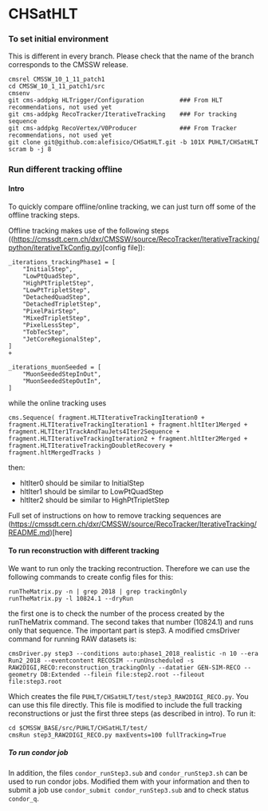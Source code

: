 # CHSatHLT

### To set initial environment

This is different in every branch. Please check that the name of the branch corresponds to the CMSSW release.

```
cmsrel CMSSW_10_1_11_patch1
cd CMSSW_10_1_11_patch1/src
cmsenv
git cms-addpkg HLTrigger/Configuration          ### From HLT recommendations, not used yet
git cms-addpkg RecoTracker/IterativeTracking    ### For tracking sequence
git cms-addpkg RecoVertex/V0Producer            ### From Tracker recommendations, not used yet
git clone git@github.com:alefisico/CHSatHLT.git -b 101X PUHLT/CHSatHLT
scram b -j 8 
```

### Run different tracking offline

#### Intro

To quickly compare offline/online tracking, we can just turn off some of the offline tracking steps. 

Offline tracking makes use of the following steps ((https://cmssdt.cern.ch/dxr/CMSSW/source/RecoTracker/IterativeTracking/python/iterativeTkConfig.py)[config file]):

```
_iterations_trackingPhase1 = [
    "InitialStep",
    "LowPtQuadStep",
    "HighPtTripletStep",
    "LowPtTripletStep",
    "DetachedQuadStep",
    "DetachedTripletStep",
    "PixelPairStep",
    "MixedTripletStep",
    "PixelLessStep",
    "TobTecStep",
    "JetCoreRegionalStep",
]
+

_iterations_muonSeeded = [
    "MuonSeededStepInOut",
    "MuonSeededStepOutIn",
]
```

while the online tracking uses
```
cms.Sequence( fragment.HLTIterativeTrackingIteration0 + fragment.HLTIterativeTrackingIteration1 + fragment.hltIter1Merged + fragment.HLTIter1TrackAndTauJets4Iter2Sequence + fragment.HLTIterativeTrackingIteration2 + fragment.hltIter2Merged + fragment.HLTIterativeTrackingDoubletRecovery + fragment.hltMergedTracks )
```

then:
  * hltIter0 should be similar to InitialStep
  * hltIter1 should be similar to LowPtQuadStep
  * hltIter2 should be similar to HighPtTripletStep

Full set of instructions on how to remove tracking sequences are (https://cmssdt.cern.ch/dxr/CMSSW/source/RecoTracker/IterativeTracking/README.md)[here]

#### To run reconstruction with different tracking

We want to run only the tracking recontruction. Therefore we can use the following commands to create config files for this:

```
runTheMatrix.py -n | grep 2018 | grep trackingOnly
runTheMatrix.py -l 10824.1 --dryRun
```

the first one is to check the number of the process created by the runTheMatrix command. The second takes that number (10824.1) and runs only that sequence. The important part is step3. A modified cmsDriver command for running RAW datasets is:

```
cmsDriver.py step3 --conditions auto:phase1_2018_realistic -n 10 --era Run2_2018 --eventcontent RECOSIM --runUnscheduled -s RAW2DIGI,RECO:reconstruction_trackingOnly --datatier GEN-SIM-RECO --geometry DB:Extended --filein file:step2.root --fileout file:step3.root
```

Which creates the file `PUHLT/CHSatHLT/test/step3_RAW2DIGI_RECO.py`. You can use this file directly. This file is modified to include the full tracking reconstructions or just the first three steps (as described in intro).  To run it:

```
cd $CMSSW_BASE/src/PUHLT/CHSatHLT/test/
cmsRun step3_RAW2DIGI_RECO.py maxEvents=100 fullTracking=True
```

##### To run condor job

In addition, the files `condor_runStep3.sub` and `condor_runStep3.sh` can be used to run condor jobs. Modified them with your information and then to submit a job use `condor_submit condor_runStep3.sub` and to check status `condor_q`. 

